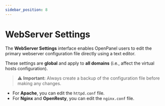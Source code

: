 ```yaml
---
sidebar_position: 8
---
```


# WebServer Settings

The **WebServer Settings** interface enables OpenPanel users to edit the primary webserver configuration file directly using a text editor.

These settings are **global** and apply to **all domains** (i.e., affect the virtual hosts configuration).

> ⚠️ **Important:** Always create a backup of the configuration file before making any changes.

- For **Apache**, you can edit the `httpd.conf` file.  
- For **Nginx** and **OpenResty**, you can edit the `nginx.conf` file.
